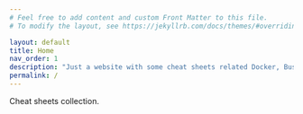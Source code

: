 ```yaml
---
# Feel free to add content and custom Front Matter to this file.
# To modify the layout, see https://jekyllrb.com/docs/themes/#overriding-theme-defaults

layout: default
title: Home
nav_order: 1
description: "Just a website with some cheat sheets related Docker, Business Central and others I may find useful."
permalink: /
---
```


Cheat sheets collection.